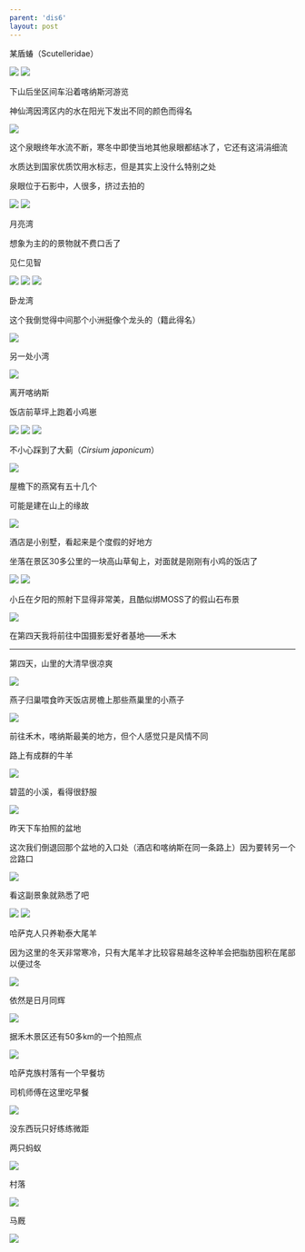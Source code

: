 ```yaml
---
parent: 'dis6'
layout: post
---
```

某盾蝽（Scutelleridae）

<img class='disc' src='https://lykoseremos.github.io/gmalb-02/dis6/DSC_5186.jpg'>

<img class='disc' src='https://lykoseremos.github.io/gmalb-02/dis6/DSC_5188.jpg'>

下山后坐区间车沿着喀纳斯河游览


神仙湾因湾区内的水在阳光下发出不同的颜色而得名

<img class='disc' src='https://lykoseremos.github.io/gmalb-02/dis6/DSC_5190.jpg'>

这个泉眼终年水流不断，寒冬中即使当地其他泉眼都结冰了，它还有这涓涓细流


水质达到国家优质饮用水标志，但是其实上没什么特别之处


泉眼位于石影中，人很多，挤过去拍的

<img class='disc' src='https://lykoseremos.github.io/gmalb-02/dis6/DSC_5193.jpg'>

<img class='disc' src='https://lykoseremos.github.io/gmalb-02/dis6/DSC_5194.jpg'>

月亮湾


想象为主的的景物就不费口舌了


见仁见智

<img class='disc' src='https://lykoseremos.github.io/gmalb-02/dis6/DSC_5195.jpg'>

<img class='disc' src='https://lykoseremos.github.io/gmalb-02/dis6/DSC_5196.jpg'>

<img class='disc' src='https://lykoseremos.github.io/gmalb-02/dis6/DSC_5199.jpg'>

卧龙湾


这个我倒觉得中间那个小洲挺像个龙头的（籍此得名）

<img class='disc' src='https://lykoseremos.github.io/gmalb-02/dis6/DSC_5207.jpg'>

另一处小湾

<img class='disc' src='https://lykoseremos.github.io/gmalb-02/dis6/DSC_5216.jpg'>

离开喀纳斯


饭店前草坪上跑着小鸡崽

<img class='disc' src='https://lykoseremos.github.io/gmalb-02/dis6/DSC_5217.jpg'>

<img class='disc' src='https://lykoseremos.github.io/gmalb-02/dis6/DSC_5227.jpg'>

<img class='disc' src='https://lykoseremos.github.io/gmalb-02/dis6/DSC_5221.jpg'>

不小心踩到了大蓟（<i>Cirsium japonicum</i>）

<img class='disc' src='https://lykoseremos.github.io/gmalb-02/dis6/DSC_5220.jpg'>

屋檐下的燕窝有五十几个


可能是建在山上的缘故

<img class='disc' src='https://lykoseremos.github.io/gmalb-02/dis6/DSC_5225.jpg'>

酒店是小别墅，看起来是个度假的好地方


坐落在景区30多公里的一块高山草甸上，对面就是刚刚有小鸡的饭店了

<img class='disc' src='https://lykoseremos.github.io/gmalb-02/dis6/DSC_5229.jpg'>

<img class='disc' src='https://lykoseremos.github.io/gmalb-02/dis6/DSC_5235.jpg'>



小丘在夕阳的照射下显得非常美，且酷似绑MOSS了的假山石布景

<img class='disc' src='https://lykoseremos.github.io/gmalb-02/dis6/DSC_5236.jpg'>

在第四天我将前往中国摄影爱好者基地——禾木

------------------


第四天，山里的大清早很凉爽



<img class='disc' src='https://lykoseremos.github.io/gmalb-02/dis6/DSC_5240.jpg'>

燕子归巢喂食昨天饭店房檐上那些燕巢里的小燕子

<img class='disc' src='https://lykoseremos.github.io/gmalb-02/dis6/DSC_5241.jpg'>

前往禾木，喀纳斯最美的地方，但个人感觉只是风情不同


路上有成群的牛羊

<img class='disc' src='https://lykoseremos.github.io/gmalb-02/dis6/DSC_5242.jpg'>

碧蓝的小溪，看得很舒服

<img class='disc' src='https://lykoseremos.github.io/gmalb-02/dis6/DSC_5244.jpg'>

昨天下车拍照的盆地


这次我们倒退回那个盆地的入口处（酒店和喀纳斯在同一条路上）因为要转另一个岔路口

<img class='disc' src='https://lykoseremos.github.io/gmalb-02/dis6/DSC_5245.jpg'>

看这副景象就熟悉了吧



<img class='disc' src='https://lykoseremos.github.io/gmalb-02/dis6/DSC_5246.jpg'>

<img class='disc' src='https://lykoseremos.github.io/gmalb-02/dis6/DSC_5247.jpg'>



哈萨克人只养勒泰大尾羊


因为这里的冬天非常寒冷，只有大尾羊才比较容易越冬这种羊会把脂肪囤积在尾部以便过冬



<img class='disc' src='https://lykoseremos.github.io/gmalb-02/dis6/DSC_5255.jpg'>

依然是日月同辉

<img class='disc' src='https://lykoseremos.github.io/gmalb-02/dis6/DSC_5258.jpg'>

据禾木景区还有50多km的一个拍照点

<img class='disc' src='https://lykoseremos.github.io/gmalb-02/dis6/DSC_5256.jpg'>

哈萨克族村落有一个早餐坊


司机师傅在这里吃早餐

<img class='disc' src='https://lykoseremos.github.io/gmalb-02/dis6/DSC_5265.jpg'>

没东西玩只好练练微距


两只蚂蚁

<img class='disc' src='https://lykoseremos.github.io/gmalb-02/dis6/DSC_5260.jpg'>

村落

<img class='disc' src='https://lykoseremos.github.io/gmalb-02/dis6/DSC_5266.jpg'>

马厩

<img class='disc' src='https://lykoseremos.github.io/gmalb-02/dis6/DSC_5269.jpg'>
